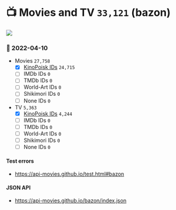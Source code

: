# :tv: Movies and TV `33,121` (bazon)

<a href="https://API-Movies.github.io"><img src="https://API-Movies.github.io/banner.png?cache"></a>

### :date: 2022-04-10
- Movies `27,758`
  - [x] <a href="https://API-Movies.github.io/bazon/movie_kinopoisk_ids.json">KinoPoisk IDs</a> `24,715`
  - [ ] IMDb IDs `0`
  - [ ] TMDb IDs `0`
  - [ ] World-Art IDs `0`
  - [ ] Shikimori IDs `0`
  - [ ] None IDs `0`
- TV `5,363`
  - [x] <a href="https://API-Movies.github.io/bazon/tv_kinopoisk_ids.json">KinoPoisk IDs</a> `4,244`
  - [ ] IMDb IDs `0`
  - [ ] TMDb IDs `0`
  - [ ] World-Art IDs `0`
  - [ ] Shikimori IDs `0`
  - [ ] None IDs `0`
#### Test errors
- <a href='https://api-movies.github.io/test.html#bazon'>https://api-movies.github.io/test.html#bazon</a>
#### JSON API
- <a href='https://api-movies.github.io/bazon/index.json'>https://api-movies.github.io/bazon/index.json</a>
